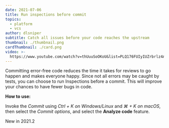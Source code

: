 ```yaml
---
date: 2021-07-06
title: Run inspections before commit
topics:
  - platform
  - vcs
author: dlsniper
subtitle: Catch all issues before your code reaches the upstream
thumbnail: ./thumbnail.png
cardThumbnail: ./card.png
video: >-
  https://www.youtube.com/watch?v=thUuuSoOKoU&list=PLQ176FUIyIUZrbrlz4AY1V8VzBJKZyVlW&index=111
---
```

Committing error-free code reduces the time it takes for reviews to go happen and makes everyone happy. Since not all errors may be caught by tests, you can choose to run Inspections before a commit. This will improve your chances to have fewer bugs in code.

**How to use:**

Invoke the _Commit_ using _Ctrl + K on Windows/Linux_ and _⌘ + K on macOS_, then select the _Commit options_, and select the **Analyze code** feature.

<span class="tag is-rounded">New in 2021.2</span>
